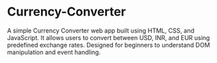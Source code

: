 # Currency-Converter
A simple Currency Converter web app built using HTML, CSS, and JavaScript. It allows users to convert between USD, INR, and EUR using predefined exchange rates. Designed for beginners to understand DOM manipulation and event handling.
